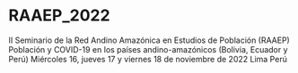 # RAAEP_2022
II Seminario de la Red Andino Amazónica en Estudios de Población (RAAEP) Población y COVID-19 en los países andino-amazónicos (Bolivia, Ecuador y Perú) Miércoles 16, jueves 17 y viernes 18 de noviembre de 2022 Lima Perú
